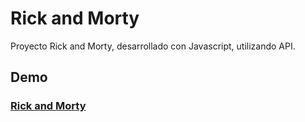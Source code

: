 # Rick and Morty
Proyecto Rick and Morty, desarrollado con Javascript, utilizando API.

## Demo
### [Rick and Morty](https://rickandmorty-vn.netlify.app/)

